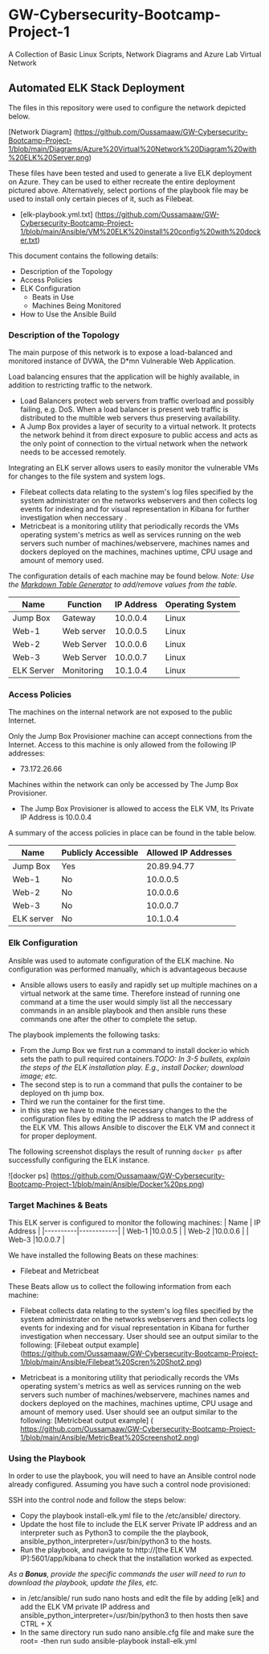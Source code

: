 # GW-Cybersecurity-Bootcamp-Project-1
A Collection of Basic Linux Scripts, Network Diagrams and Azure Lab Virtual Network
## Automated ELK Stack Deployment

The files in this repository were used to configure the network depicted below.

[Network Diagram] (https://github.com/Oussamaaw/GW-Cybersecurity-Bootcamp-Project-1/blob/main/Diagrams/Azure%20Virtual%20Network%20Diagram%20with%20ELK%20Server.png)

These files have been tested and used to generate a live ELK deployment on Azure. They can be used to either recreate the entire deployment pictured above.
 Alternatively, select portions of the playbook file may be used to install only certain pieces of it, such as Filebeat.

  - [elk-playbook.yml.txt] (https://github.com/Oussamaaw/GW-Cybersecurity-Bootcamp-Project-1/blob/main/Ansible/VM%20ELK%20install%20config%20with%20docker.txt)

This document contains the following details:
- Description of the Topology
- Access Policies
- ELK Configuration
  - Beats in Use
  - Machines Being Monitored
- How to Use the Ansible Build


### Description of the Topology

The main purpose of this network is to expose a load-balanced and monitored instance of DVWA, the D*mn Vulnerable Web Application.

Load balancing ensures that the application will be highly available, in addition to restricting traffic to the network.
- Load Balancers protect web servers from traffic overload and possibly failing, e.g. DoS. When a load balancer is present web traffic 
  is distributed to the multible web servers thus preserving availability.
- A Jump Box provides a layer of security to a virtual network. It protects the network behind it from direct exposure to public access and acts as the only
  point of connection to the virtual network when the network needs to be accessed remotely.

Integrating an ELK server allows users to easily monitor the vulnerable VMs for changes to the file system and system logs.
- Filebeat collects data relating to the system's log files specified by the system administrater on the networks webservers and then collects log events 
  for indexing and for visual representation in Kibana for further investigation when neccessary .
- Metricbeat is a monitoring utility that periodically records the VMs operating system's metrics as well as services running on the web servers such number of machines/webservere, 
  machines names and dockers deployed on the machines, machines uptime, CPU usage and amount of memory used.  

The configuration details of each machine may be found below.
_Note: Use the [Markdown Table Generator](http://www.tablesgenerator.com/markdown_tables) to add/remove values from the table_.

| Name     | Function | IP Address | Operating System |
|----------|----------|------------|------------------|
| Jump Box | Gateway  | 10.0.0.4   | Linux            |
| Web-1    |Web server| 10.0.0.5   | Linux            |
| Web-2    |Web Server| 10.0.0.6   | Linux            |
| Web-3    |Web Server| 10.0.0.7   | Linux            |
|ELK Server|Monitoring| 10.1.0.4   | Linux            |

### Access Policies

The machines on the internal network are not exposed to the public Internet. 

Only the Jump Box Provisioner machine can accept connections from the Internet. Access to this machine is only allowed from the following IP addresses:
- 73.172.26.66

Machines within the network can only be accessed by The Jump Box Provisioner.
- The Jump Box Provisioner is allowed to access the ELK VM, Its Private IP Address is 10.0.0.4

A summary of the access policies in place can be found in the table below.

| Name     | Publicly Accessible | Allowed IP Addresses |
|----------|---------------------|----------------------|
| Jump Box | Yes                 | 20.89.94.77	        |
| Web-1    | No                  |10.0.0.5              |
| Web-2    | No                  |10.0.0.6              |
| Web-3    | No                  |10.0.0.7		|
|ELK server|No			 |10.1.0.4		|
	
### Elk Configuration

Ansible was used to automate configuration of the ELK machine. No configuration was performed manually, which is advantageous because
- Ansible allows users to easily and rapidly set up multiple machines on a virtual network at the same time. Therefore instead of running one command at 
  a time the user would simply list all the neccessary commands in an ansible playbook and then ansible runs these commands one after the other to complete the setup.

The playbook implements the following tasks:
- From the Jump Box we first run a command to install docker.io which sets the path to pull required containers._TODO: In 3-5 bullets, explain the steps of the ELK installation play. E.g., install Docker; download image; etc._
- The second step is to run a command that pulls the container to be deployed on th jump box.
- Third we run the container for the first time.
- in this step we have to make the necessary changes to the the configuration files by editing the IP address to match the IP address of the ELK VM. This allows Ansible to discover the 
  ELK VM and connect it for proper deployment. 

The following screenshot displays the result of running `docker ps` after successfully configuring the ELK instance.

![docker ps] (https://github.com/Oussamaaw/GW-Cybersecurity-Bootcamp-Project-1/blob/main/Ansible/Docker%20ps.png)

### Target Machines & Beats
This ELK server is configured to monitor the following machines:
| Name     | IP Address | 
|----------|------------|
| Web-1    |10.0.0.5    | 
| Web-2    |10.0.0.6    | 
| Web-3    |10.0.0.7    | 


We have installed the following Beats on these machines:
- Filebeat and Metricbeat 

These Beats allow us to collect the following information from each machine:

- Filebeat collects data relating to the system's log files specified by the system administrater on the networks webservers and then collects log events 
  for indexing and for visual representation in Kibana for further investigation when neccessary. User should see an output similar to the following:
[Filebeat output example] (https://github.com/Oussamaaw/GW-Cybersecurity-Bootcamp-Project-1/blob/main/Ansible/Filebeat%20Scren%20Shot2.png)

- Metricbeat is a monitoring utility that periodically records the VMs operating system's metrics as well as services running on the web servers such number of machines/webservere, 
  machines names and dockers deployed on the machines, machines uptime, CPU usage and amount of memory used. User should see an output similar to the following: 
[Metricbeat output example] ( https://github.com/Oussamaaw/GW-Cybersecurity-Bootcamp-Project-1/blob/main/Ansible/MetricBeat%20Screenshot2.png)

### Using the Playbook
In order to use the playbook, you will need to have an Ansible control node already configured. Assuming you have such a control node provisioned: 

SSH into the control node and follow the steps below:
- Copy the playbook install-elk.yml  file to the /etc/ansible/ directory.
- Update the host file to include the ELK server Private IP address and an interpreter such as Python3 to compile the the playbook, ansible_python_interpreter=/usr/bin/python3 to the hosts.
- Run the playbook, and navigate to http://[the ELK VM IP]:5601/app/kibana to check that the installation worked as expected.

_As a **Bonus**, provide the specific commands the user will need to run to download the playbook, update the files, etc._
- in /etc/ansible/ run sudo nano hosts and edit the file by adding [elk] and add the ELK VM private IP address and ansible_python_interpreter=/usr/bin/python3 to 
  then hosts then save CTRL + X
- In the same directory run sudo nano ansible.cfg file and make sure the root=<your system admin> 
 -then run sudo ansible-playbook install-elk.yml
